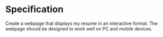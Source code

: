 # Specification

Create a webpage that displays my resume in an interactive format. The webpage should be designed to work well on PC and mobile devices.

